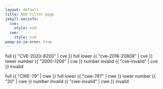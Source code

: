 ```yaml
---
layout: default
title: NVD filter page
jekyll-secinfo: 
  cve: 
    style: nvd
  cwe: 
    style: nvd
poep-in-je-oren: true
---
```


full {{ "CVE-2020-8200" | cve }} full
lower {{ "cve-2018-20808" | cve }} lower
number {{ "2000-1206" | cve }} number
invalid {{ "cve-invalid" | cve }} invalid

full {{ "CWE-79" | cwe }} full
lower {{ "cwe-787" | cwe }} lower
number {{ "20" | cwe }} number
invalid {{ "cwe-invalid" | cwe }} invalid